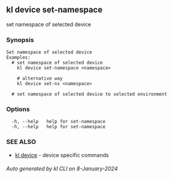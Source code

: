 ## kl device set-namespace

set namespace of selected device

### Synopsis

```
Set namespace of selected device
Examples:
  # set namespace of selected device
	kl device set-namespace <namespace>

	# alternative way
	kl device set-ns <namespace>

  # set namespace of selected device to selected environment

```

### Options

```
  -h, --help   help for set-namespace
  -h, --help   help for set-namespace
```

### SEE ALSO

* [kl device](kl_device.md)  - device specific commands

###### Auto generated by kl CLI on 8-January-2024
